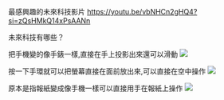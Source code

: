 最感興趣的未來科技影片
https://youtu.be/vbNHCn2gHQ4?si=zQsHMkQ14xPsAANn

未來科技有哪些？

把手機變的像手錶一樣,直接在手上投影出來還可以滑動
![](https://s3-ap-northeast-1.amazonaws.com/g0v-hackmd-images/uploads/upload_18cf84bec087c41d836832084a70819c.png)

按一下手環就可以把螢幕直接在面前放出來,可以直接在空中操作
![](https://s3-ap-northeast-1.amazonaws.com/g0v-hackmd-images/uploads/upload_c32bcea35100bc2e2119df172076764c.png)

原本是指報紙變成像手機一樣可以直接用手在報紙上操作
![](https://s3-ap-northeast-1.amazonaws.com/g0v-hackmd-images/uploads/upload_0b30c01059e36ad7fd0f0257ea84271c.png)
